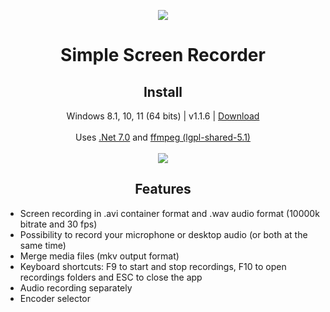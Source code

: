 <p align="center">
  <a href="https://postimg.cc/"><img src="https://i.postimg.cc/3NCTY9rx/screencapturelogo.png"></a>
</p>
<h1 align="center">Simple Screen Recorder</h1>

<h2 align="center">Install</h2>
<p align="center">
  Windows 8.1, 10, 11 (64 bits) | v1.1.6 | <a href="https://github.com/lextrack/Simple-Screen-Recorder/releases/download/1.1.6/Simple-Screen-Recorder-Release-Portable.zip">Download</a><br><br>
  Uses <a href="https://dotnet.microsoft.com/en-us/download/dotnet/7.0">.Net 7.0</a> and <a href="https://github.com/BtbN/FFmpeg-Builds">ffmpeg (lgpl-shared-5.1)</a> <br><br>
  <a href="https://postimg.cc/"><img src="https://i.postimg.cc/Z5NsL8nb/screen-recorder-1-1-6.png"></a>
</p>

<h2 align="center">Features</h2>

- Screen recording in .avi container format and .wav audio format (10000k bitrate and 30 fps)<br>
- Possibility to record your microphone or desktop audio (or both at the same time)<br>
- Merge media files (mkv output format)<br>
- Keyboard shortcuts: F9 to start and stop recordings, F10 to open recordings folders and ESC to close the app<br>
- Audio recording separately<br>
- Encoder selector

